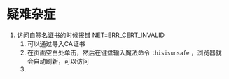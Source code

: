 # 疑难杂症
1. 访问自签名证书的时候报错 NET::ERR_CERT_INVALID 
	1. 可以通过导入CA证书
	2. 在页面空白处单击，然后在键盘输入魔法命令 `thisisunsafe` ，浏览器就会自动刷新，可以访问
	3. 